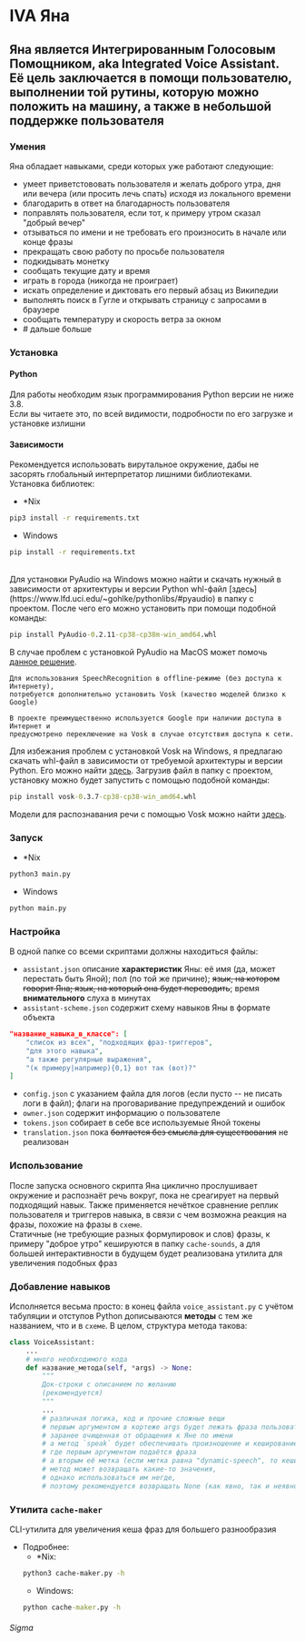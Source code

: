 # IVA Яна

## Яна является Интегрированным Голосовым Помощником, aka Integrated Voice Assistant. Её цель заключается в помощи пользователю, выполнении той рутины, которую можно положить на машину, а также в небольшой поддержке пользователя

### Умения
Яна обладает навыками, среди которых уже работают следующие:
 - умеет приветстововать пользователя и желать доброго утра, дня или вечера (или просить лечь спать) исходя из локального времени
 - благодарить в ответ на благодарность пользователя
 - поправлять пользователя, если тот, к примеру утром сказал "добрый вечер"
 - отзываться по имени и не требовать его произносить в начале или конце фразы
 - прекращать свою работу по просьбе пользователя
 - подкидывать монетку
 - сообщать текущие дату и время
 - играть в города (никогда не проиграет)
 - искать определение и диктовать его первый абзац из Википедии
 - выполнять поиск в Гугле и открывать страницу с запросами в браузере
 - сообщать температуру и скорость ветра за окном
 - \# дальше больше

### Установка
#### Python
Для работы необходим язык программирования Python версии не ниже 3.8.
<br>
Если вы читаете это, по всей видимости, подробности по его загрузке и установке излишни
#### Зависимости
Рекомендуется использовать вирутальное окружение, дабы не засорять глобальный интерпретатор лишними библиотеками. <br>
Установка библиотек:
- *Nix
```bash
pip3 install -r requirements.txt
```
- Windows
```bat
pip install -r requirements.txt
```
<br>
Для установки PyAudio на Windows можно найти и скачать нужный в зависимости от архитектуры и версии Python whl-файл [здесь](https://www.lfd.uci.edu/~gohlke/pythonlibs/#pyaudio) в папку с проектом. После чего его можно установить при помощи подобной команды:

```bat
pip install PyAudio-0.2.11-cp38-cp38m-win_amd64.whl
```

В случае проблем с установкой PyAudio на MacOS может помочь [данное решение](https://stackoverflow.com/questions/33851379/pyaudio-installation-on-mac-python-3).

    Для использования SpeechRecognition в offline-режиме (без доступа к Интернету), 
    потребуется дополнительно установить Vosk (качество моделей близко к Google)
    
    В проекте преимущественно используется Google при наличии доступа в Интернет и
    предусмотрено переключение на Vosk в случае отсутствия доступа к сети.

Для избежания проблем с установкой Vosk на Windows, я предлагаю скачать whl-файл в зависимости от требуемой архитектуры и версии Python. Его можно найти [здесь](https://github.com/alphacep/vosk-api/releases/). Загрузив файл в папку с проектом, установку можно будет запустить с помощью подобной команды: 

```bat
pip install vosk-0.3.7-cp38-cp38-win_amd64.whl
```

Модели для распознавания речи с помощью Vosk можно найти [здесь](https://alphacephei.com/vosk/models).

### Запуск
- *Nix
```bash
python3 main.py
```
- Windows
```bat
python main.py
```

### Настройка
В одной папке со всеми скриптами должны находиться файлы:
- `assistant.json` описание **характеристик** Яны: её имя (да, может перестать быть Яной); пол (по той же причине); ~~язык, на котором говорит Яна; язык, на который она будет переводить~~; время __внимательного__ слуха в минутах
- `assistant-scheme.json` содержит схему навыков Яны в формате объекта
```json
"название_навыка_в_классе": [
    "список из всех", "подходящих фраз-триггеров",
    "для этого навыка",
    "а также регулярные выражения",
    "(к примеру|например){0,1} вот так (вот)?"
]
```
- `config.json` с указанием файла для логов (если пусто -- не писать логи в файл); флаги на проговаривание предупреждений и ошибок
- `owner.json` содержит информацию о пользователе
- `tokens.json` собирает в себе все используемые Яной токены
- `translation.json` пока ~~болтается без смысла для существования~~ не реализован

### Использование
После запуска основного скрипта Яна циклично прослушивает окружение и распознаёт речь вокруг, пока не среагирует на первый подходящий навык. Также применяется нечёткое сравнение реплик пользователя и триггеров навыка, в связи с чем возможна реакция на фразы, похожие на фразы в `схеме`.
<br>
Статичные (не требующие разных формулировок и слов) фразы, к примеру "доброе утро" кешируются в папку `cache-sounds`, а для большей интерактивности в будущем будет реализована утилита для увеличения подобных фраз

### Добавление навыков
Исполняется весьма просто: в конец файла `voice_assistant.py` с учётом табуляции и отступов Python дописываются **методы** с тем же названием, что и в `схеме`. В целом, структура метода такова:
```python
class VoiceAssistant:
    ...
    # много необходимого кода
    def название_метода(self, *args) -> None:
        """
        Док-строки с описанием по желанию 
        (рекомендуется)
        """
        ...
        # различная логика, код и прочие сложные вещи
        # первым аргументом в кортеже args будет лежать фраза пользователя,
        # заранее очищенная от обращения к Яне по имени
        # а метод `speak` будет обеспечивать произношение и кеширование фраз,
        # где первым аргументом подаётся фраза
        # а вторым её метка (если метка равна "dynamic-speech", то кеширование будет пропускаться)
        # метод может возвращать какие-то значения,
        # однако использоваться им негде,
        # поэтому рекомендуется возвращать None (как явно, так и неявно)
```

### Утилита `cache-maker`
CLI-утилита для увеличения кеша фраз для большего разнообразия
- Подробнее:
    - *Nix:
    ```bash
    python3 cache-maker.py -h
    ```
    - Windows:
    ```bat
    python cache-maker.py -h
    ```

###### Sigma
